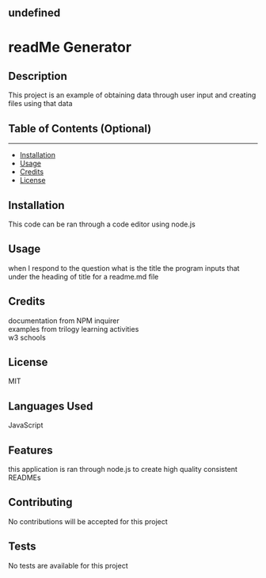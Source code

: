 
  undefined
  ---
  # readMe Generator

  ## Description
  
  This project is an example of obtaining data through user input and creating files using that data
  
  
  ## Table of Contents (Optional)
  ---
  * [Installation](#installation)
  * [Usage](#usage)
  * [Credits](#credits)
  * [License](#license)
  
  
  ## Installation
  
  This code can be ran through a code editor using node.js
  
  
  ## Usage 
  
  when I respond to the question what is the title the program inputs that under the heading of title for a readme.md file
  
  
  ## Credits
  
  documentation from NPM inquirer <br> examples from trilogy learning activities <br> w3 schools
  
  
  ## License
  
  MIT
  
  
  ## Languages Used

  JavaScript

  ## Features
  
  this application is ran through node.js to create high quality consistent READMEs 
  
  ## Contributing
  
  No contributions will be accepted for this project
  
  ## Tests
  
  No tests are available for this project
  
 
